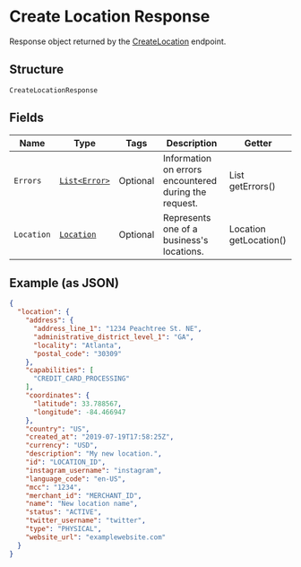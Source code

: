 
# Create Location Response

Response object returned by the [CreateLocation](/doc/api/locations.md#create-location) endpoint.

## Structure

`CreateLocationResponse`

## Fields

| Name | Type | Tags | Description | Getter |
|  --- | --- | --- | --- | --- |
| `Errors` | [`List<Error>`](/doc/models/error.md) | Optional | Information on errors encountered during the request. | List<Error> getErrors() |
| `Location` | [`Location`](/doc/models/location.md) | Optional | Represents one of a business's locations. | Location getLocation() |

## Example (as JSON)

```json
{
  "location": {
    "address": {
      "address_line_1": "1234 Peachtree St. NE",
      "administrative_district_level_1": "GA",
      "locality": "Atlanta",
      "postal_code": "30309"
    },
    "capabilities": [
      "CREDIT_CARD_PROCESSING"
    ],
    "coordinates": {
      "latitude": 33.788567,
      "longitude": -84.466947
    },
    "country": "US",
    "created_at": "2019-07-19T17:58:25Z",
    "currency": "USD",
    "description": "My new location.",
    "id": "LOCATION_ID",
    "instagram_username": "instagram",
    "language_code": "en-US",
    "mcc": "1234",
    "merchant_id": "MERCHANT_ID",
    "name": "New location name",
    "status": "ACTIVE",
    "twitter_username": "twitter",
    "type": "PHYSICAL",
    "website_url": "examplewebsite.com"
  }
}
```

